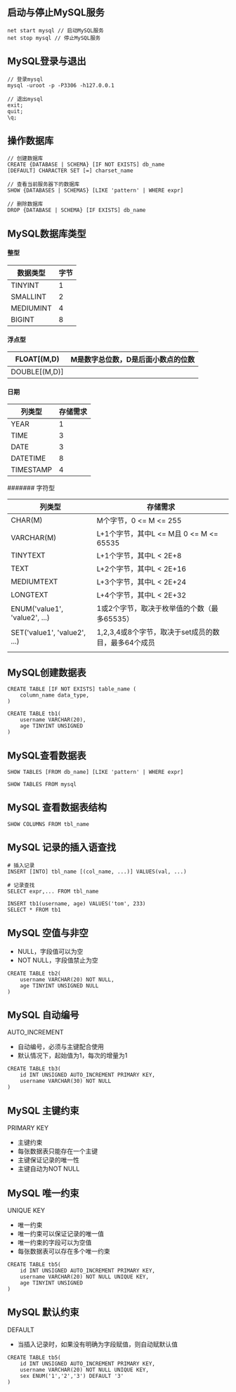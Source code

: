 ## 启动与停止MySQL服务

```
net start mysql // 启动MySQL服务
net stop mysql // 停止MySQL服务
```



## MySQL登录与退出

```
// 登录mysql
mysql -uroot -p -P3306 -h127.0.0.1

// 退出mysql
exit;
quit;
\q;
```



## 操作数据库

```
// 创建数据库
CREATE {DATABASE | SCHEMA} [IF NOT EXISTS] db_name
[DEFAULT] CHARACTER SET [=] charset_name

// 查看当前服务器下的数据库
SHOW {DATABASES | SCHEMAS} [LIKE 'pattern' | WHERE expr]

// 删除数据库
DROP {DATABASE | SCHEMA} [IF EXISTS] db_name
```



## MySQL数据库类型

#### 整型

| 数据类型  | 字节 |
| --------- | ---- |
| TINYINT   | 1    |
| SMALLINT  | 2    |
| MEDIUMINT | 4    |
| BIGINT    | 8    |

#### 浮点型

| FLOAT[(M,D)   | M是数字总位数，D是后面小数点的位数 |
| ------------- | ---------------------------------- |
| DOUBLE[(M,D)] |                                    |



#### 日期

| 列类型    | 存储需求 |
| --------- | -------- |
| YEAR      | 1        |
| TIME      | 3        |
| DATE      | 3        |
| DATETIME  | 8        |
| TIMESTAMP | 4        |



####### 字符型

| 列类型                        | 存储需求                                            |
| ----------------------------- | --------------------------------------------------- |
| CHAR(M)                       | M个字节，0 <= M <= 255                              |
| VARCHAR(M)                    | L+1个字节，其中L <= M且 0 <= M <= 65535             |
| TINYTEXT                      | L+1个字节，其中L < 2E+8                             |
| TEXT                          | L+2个字节，其中L < 2E+16                            |
| MEDIUMTEXT                    | L+3个字节，其中L < 2E+24                            |
| LONGTEXT                      | L+4个字节，其中L < 2E+32                            |
| ENUM('value1', 'value2', ...) | 1或2个字节，取决于枚举值的个数（最多65535）         |
| SET('value1', 'value2', ...)  | 1,2,3,4或8个字节，取决于set成员的数目，最多64个成员 |
|                               |                                                     |



## MySQL创建数据表

```mysql
CREATE TABLE [IF NOT EXISTS] table_name (
	column_name data_type,
)
```

```mysql
CREATE TABLE tb1(
    username VARCHAR(20),
    age TINYINT UNSIGNED
)
```



## MySQL查看数据表

```mysql
SHOW TABLES [FROM db_name] [LIKE 'pattern' | WHERE expr]
```

```mysql
SHOW TABLES FROM mysql
```



## MySQL 查看数据表结构

```mysql
SHOW COLUMNS FROM tbl_name
```



## MySQL 记录的插入语查找

```mysql
# 插入记录
INSERT [INTO] tbl_name [(col_name, ...)] VALUES(val, ...)

# 记录查找
SELECT expr,... FROM tbl_name
```

```mysql
INSERT tb1(username, age) VALUES('tom', 233)
SELECT * FROM tb1
```



## MySQL 空值与非空

- NULL，字段值可以为空
- NOT NULL，字段值禁止为空

```mysql
CREATE TABLE tb2(
    username VARCHAR(20) NOT NULL,
    age TINYINT UNSIGNED NULL
)
```



## MySQL 自动编号

AUTO_INCREMENT

- 自动编号，必须与主键配合使用
- 默认情况下，起始值为1，每次的增量为1

```mysql
CREATE TABLE tb3(
    id INT UNSIGNED AUTO_INCREMENT PRIMARY KEY,
    username VARCHAR(30) NOT NULL
)
```



## MySQL 主键约束

PRIMARY KEY

- 主键约束
- 每张数据表只能存在一个主键
- 主键保证记录的唯一性
- 主键自动为NOT NULL



## MySQL 唯一约束

UNIQUE KEY

- 唯一约束
- 唯一约束可以保证记录的唯一值
- 唯一约束的字段可以为空值
- 每张数据表可以存在多个唯一约束

```mysql
CREATE TABLE tb5(
    id INT UNSIGNED AUTO_INCREMENT PRIMARY KEY,
    username VARCHAR(20) NOT NULL UNIQUE KEY,
    age TINYINT UNSIGNED
)
```



## MySQL 默认约束

DEFAULT

- 当插入记录时，如果没有明确为字段赋值，则自动赋默认值

```mysql
CREATE TABLE tb5(
    id INT UNSIGNED AUTO_INCREMENT PRIMARY KEY,
    username VARCHAR(20) NOT NULL UNIQUE KEY,
    sex ENUM('1','2','3') DEFAULT '3'
)
```


